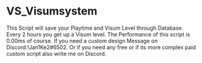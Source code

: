 # VS_Visumsystem
This Script will save your Playtime and Visum Level through Database. 
Every 2 hours you get up a Visum level. The Performance of this script is 0.00ms of course.
If you need a custom design Message on Discord:!Jan1Ke2#6502. Or if you need any free or if its more complex paid custom script also write me on Discord.
